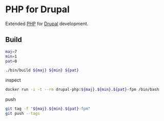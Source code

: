 # PHP for Drupal

Extended [PHP](https://hub.docker.com/_/php/) for [Drupal](https://www.drupal.org/) development.

## Build

```bash
maj=7
min=1
pat=0

./bin/build ${maj} ${min} ${pat}
```

inspect

```bash
docker run -i -t --rm drupal-php:${maj}.${min}.${pat}-fpm /bin/bash
```

push

```bash
git tag -f "${maj}.${min}.${pat}-fpm"
git push --tags
```
